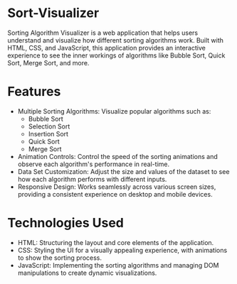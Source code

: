 # Sort-Visualizer
Sorting Algorithm Visualizer is a web application that helps users understand and visualize how different sorting algorithms work. Built with HTML, CSS, and JavaScript, this application provides an interactive experience to see the inner workings of algorithms like Bubble Sort, Quick Sort, Merge Sort, and more.

# Features
* Multiple Sorting Algorithms: Visualize popular algorithms such as:
  * Bubble Sort
  * Selection Sort
  * Insertion Sort
  * Quick Sort
  * Merge Sort
* Animation Controls: Control the speed of the sorting animations and observe each algorithm's performance in real-time.
* Data Set Customization: Adjust the size and values of the dataset to see how each algorithm performs with different inputs.
* Responsive Design: Works seamlessly across various screen sizes, providing a consistent experience on desktop and mobile devices.

# Technologies Used
* HTML: Structuring the layout and core elements of the application.
* CSS: Styling the UI for a visually appealing experience, with animations to show the sorting process.
* JavaScript: Implementing the sorting algorithms and managing DOM manipulations to create dynamic visualizations.

